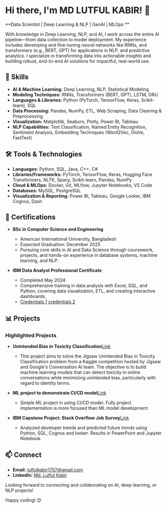 # Hi there, I'm MD LUTFUL KABIR! 👋

**Data Scientist | Deep Learning & NLP | GenAI | MLOps **

With knowledge in Deep Learning, NLP, and AI, I work across the entire AI pipeline—from data collection to model deployment. My experience includes developing and fine-tuning neural networks like  RNNs, and transformers (e.g., BERT, GPT) for applications in NLP, and predictive analytics. I specialize in transforming data into actionable insights and building robust, end-to-end AI solutions for impactful, real-world use.

## 🌟 Skills

- **AI & Machine Learning:** Deep Learning, NLP, Statistical Modeling
- **Modeling Techniques:** RNNs, Transformers (BERT, GPT), LSTM, GRU
- **Languages & Libraries:** Python (PyTorch, TensorFlow, Keras, Scikit-learn), SQL
- **Data Processing:** Pandas, NumPy, ETL, Web Scraping, Data Cleaning & Preprocessing
- **Visualization:** Matplotlib, Seaborn, Plotly, Power BI, Tableau
- **NLP Capabilities:** Text Classification, Named Entity Recognition, Sentiment Analysis, Embedding Techniques (Word2Vec, GloVe, FastText)

## 🛠️ Tools & Technologies

- **Languages:** Python, SQL, Java, C++, C#
- **Libraries/Frameworks:** PyTorch, TensorFlow, Keras, Hugging Face Transformers, NLTK, Spacy, Scikit-learn, Pandas, NumPy
- **Cloud & MLOps:**  Docker, Git, MLflow, Jupyter Notebooks, VS Code
- **Databases:** MySQL, PostgreSQL
- **Visualization & Reporting:** Power BI, Tableau, Google Looker, IBM Cognos, Dash

## 🥇 Certifications

- **BSc in Computer Science and Engineering**
   - American International University, Bangladesh
   - Expected Graduation: December 2025
   - Pursuing core skills in AI and Data Science through coursework, projects, and hands-on experience in database systems, machine learning, and NLP.

- **IBM Data Analyst Professional Certificate**
   - Completed May 2024
   - Comprehensive training in data analysis with Excel, SQL, and Python, covering data visualization, ETL, and creating interactive dashboards.
   - [Credentials 1](https://www.credly.com/badges/fd61999f-3400-4264-a9b4-6ce1b51b848e/public_url) [credentials 2](https://coursera.org/share/60255c8f5759a5ce46a4aaccf5011bd6) </br>

## 📊 Projects

### Highlighted Projects

- **Unintended Bias in Toxicity Classification**[Link](https://github.com/lut-ful/Unintended-Bias-in-Toxicity-Classification)
   - This project aims to solve the Jigsaw Unintended Bias in Toxicity Classification problem from a Kaggle competition hosted by Jigsaw and Google's Conversation AI team. The objective is to build machine learning models that can detect toxicity in online conversations while minimizing unintended bias, particularly with regard to identity terms.

- **ML project to demonstrate CI/CD model**[Link](https://github.com/lut-ful/mlproject)
   - Simple ML project in using CI/CD model. Fully project implementation is more focused than ML model development.
   
- **IBM Capstone Project: Stack Overflow Job Survey**[Link](https://github.com/lut-ful/IBM-Capstone-Project-Stack-Overflow-Job-Survey)
   - Analyzed developer trends and predicted future trends using Python, SQL, Cognos and looker. Results in PowerPoint and Jupyter Notebook
 


## 📫 Connect

- **Email:** lutfulkabir1757@gmail.com
- **LinkedIn:** [Md. Lutful Kabir](https://www.linkedin.com/in/mdlutfulkabir/)

Looking forward to connecting and collaborating on AI, deep learning, or NLP projects!

Happy coding! 😊